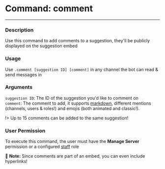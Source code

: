 # Command: comment
---
### Description
Use this command to add comments to a suggestion, they'll be publicly displayed on the suggestion embed

### Usage
Use `.comment [suggestion ID] [comment]` in any channel the bot can read & send messages in

### Arguments
`suggestion ID`: The ID of the suggestion you'd like to comment on\
`comment`: The comment to add, it supports [markdown](https://support.discord.com/hc/en-us/articles/210298617), different mentions (channels, users & roles!) and emojis (both animated and classic!). 

!> Up to 15 comments can be added to the same suggestion!

### User Permission
To execute this command, the user must have the **Manage Server** permission or a configured [staff](/config/staffroles.md) role

📝 **Note:** Since comments are part of an embed, you can even include hyperlinks!

